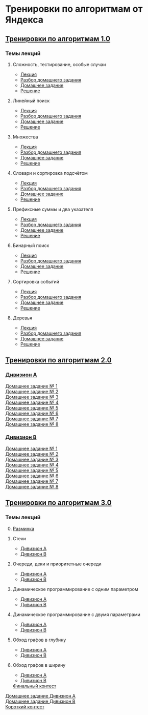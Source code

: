 # Тренировки по алгоритмам от Яндекса

## <a href="https://yandex.ru/yaintern/algorithm-training_1" data-smooth-scroll="true">Тренировки по алгоритмам 1.0</a>

### Темы лекций

1. Сложность, тестирование, особые случаи
    * <a href="https://www.youtube.com/watch?v=QLhqYNsPIVo">Лекция</a>
    * <a href="https://www.youtube.com/watch?v=mdJdB7On4AM">Разбор домашнего задания</a>
    * <a href="https://contest.yandex.ru/contest/27393/enter/">Домашнее задание</a>
    * <a href="https://github.com/IgrMd/yandex-algos-training/tree/main/Тренировки%20по%20алгоритмам%201.0/Лекция%201.%20«Сложность%2C%20тестирование%2C%20особые%20случаи»">
        Решение</a>

2. Линейный поиск
    * <a href="https://www.youtube.com/watch?v=SKwB41FrGgU">Лекция</a>
    * <a href="https://www.youtube.com/watch?v=mdJdB7On4AM">Разбор домашнего задания</a>
    * <a href="https://contest.yandex.ru/contest/27472/enter/">Домашнее задание</a>
    * <a href="https://github.com/IgrMd/yandex-algos-training/tree/main/Тренировки%20по%20алгоритмам%201.0/Лекция%202.%20«Линейный%20поиск»">
        Решение</a>

3. Множества
    * <a href="https://www.youtube.com/watch?v=PUpmV2ieIHA">Лекция</a>
    * <a href="https://www.youtube.com/watch?v=J2C6rDqe8mQ">Разбор домашнего задания</a>
    * <a href="https://contest.yandex.ru/contest/27663/enter/">Домашнее задание</a>
    * <a href="https://github.com/IgrMd/yandex-algos-training/tree/main/Тренировки%20по%20алгоритмам%201.0/Лекция%203.%20«Множества»">
        Решение</a>

4. Словари и сортировка подсчётом
    * <a href="https://www.youtube.com/watch?v=Nb5mW1yWVSs">Лекция</a>
    * <a href="https://www.youtube.com/watch?v=J2C6rDqe8mQ">Разбор домашнего задания</a>
    * <a href="https://contest.yandex.ru/contest/27665/enter/">Домашнее задание</a>
    * <a href="https://github.com/IgrMd/yandex-algos-training/tree/main/Тренировки%20по%20алгоритмам%201.0/Лекция%204.%20«Словари%20и%20сортировка%20подсчётом»">
        Решение</a>

5. Префиксные суммы и два указателя
    * <a href="https://www.youtube.com/watch?v=de28y8Dcvkg">Лекция</a>
    * <a href="https://www.youtube.com/watch?v=fqsuy5rwZhk">Разбор домашнего задания</a>
    * <a href="https://contest.yandex.ru/contest/27794/enter/">Домашнее задание</a>
    * <a href="https://github.com/IgrMd/yandex-algos-training/tree/main/Тренировки%20по%20алгоритмам%201.0/Лекция%205.%20«Префиксные%20суммы%20и%20два%20указателя»">
        Решение</a>

6. Бинарный поиск
    * <a href="https://www.youtube.com/watch?v=YENpZexHfuk">Лекция</a>
    * <a href="https://www.youtube.com/watch?v=fqsuy5rwZhk">Разбор домашнего задания</a>
    * <a href="https://contest.yandex.ru/contest/27844/enter/">Домашнее задание</a>
    * <a href="https://github.com/IgrMd/yandex-algos-training/tree/main/Тренировки%20по%20алгоритмам%201.0/Лекция%206.%20«Бинарный%20поиск»">
        Решение</a>

7. Сортировка событий
    * <a href="https://www.youtube.com/watch?v=hGixDBO-p6Q">Лекция</a>
    * <a href="https://www.youtube.com/watch?v=5lfkBD4dnGM">Разбор домашнего задания</a>
    * <a href="https://contest.yandex.ru/contest/27883/enter/">Домашнее задание</a>
    * <a href="https://github.com/IgrMd/yandex-algos-training/tree/main/Тренировки%20по%20алгоритмам%201.0/Лекция%207.%20«Сортировка%20событий»">
        Решение</a>

8. Деревья
    * <a href="https://www.youtube.com/watch?v=lEJzqHgyels">Лекция</a>
    * <a href="https://www.youtube.com/watch?v=5lfkBD4dnGM">Разбор домашнего задания</a>
    * <a href="https://contest.yandex.ru/contest/28069/enter/">Домашнее задание</a>
    * <a href="https://github.com/IgrMd/yandex-algos-training/tree/main/Тренировки%20по%20алгоритмам%201.0/Лекция%208.%20«Деревья»">
        Решение</a>

## <a href="https://yandex.ru/yaintern/algorithm-training_2#schedule" data-smooth-scroll="true">Тренировки по алгоритмам 2.0</a>

### <a href="https://github.com/IgrMd/yandex-algos-training/tree/main/Тренировки%20по%20алгоритмам%202.0/Дивизион%20A" data-smooth-scroll="true">Дивизион A</a>

<a href="https://contest.yandex.ru/contest/28724/enter/" data-smooth-scroll="true">Домашнее задание № 1</a>  
<a href="https://contest.yandex.ru/contest/28736/enter/" data-smooth-scroll="true">Домашнее задание № 2</a>  
<a href="https://contest.yandex.ru/contest/28963/enter/" data-smooth-scroll="true">Домашнее задание № 3</a>  
<a href="" data-smooth-scroll="true">Домашнее задание № 4</a>  
<a href="" data-smooth-scroll="true">Домашнее задание № 5</a>  
<a href="" data-smooth-scroll="true">Домашнее задание № 6</a>  
<a href="" data-smooth-scroll="true">Домашнее задание № 7</a>  
<a href="" data-smooth-scroll="true">Домашнее задание № 8</a>

### <a href="https://github.com/IgrMd/yandex-algos-training/tree/main/Тренировки%20по%20алгоритмам%202.0/Дивизион%20B" data-smooth-scroll="true">Дивизион B</a>

<a href="https://contest.yandex.ru/contest/28730/enter/" data-smooth-scroll="true">Домашнее задание № 1</a>  
<a href="https://contest.yandex.ru/contest/28738/enter/" data-smooth-scroll="true">Домашнее задание № 2</a>  
<a href="https://contest.yandex.ru/contest/28964/enter/" data-smooth-scroll="true">Домашнее задание № 3</a>  
<a href="" data-smooth-scroll="true">Домашнее задание № 4</a>  
<a href="" data-smooth-scroll="true">Домашнее задание № 5</a>  
<a href="" data-smooth-scroll="true">Домашнее задание № 6</a>  
<a href="" data-smooth-scroll="true">Домашнее задание № 7</a>  
<a href="" data-smooth-scroll="true">Домашнее задание № 8</a>

## <a href="https://yandex.ru/yaintern/algorithm-training" data-smooth-scroll="true">Тренировки по алгоритмам 3.0</a>

### Темы лекций

0. <a href="https://github.com/IgrMd/yandex-algos-training/tree/main/Тренировки%20по%20алгоритмам%203.0/Тема%200.%20Разминка" data-smooth-scroll="true">
   Разминка</a>
1. Стеки
    * <a href="https://github.com/IgrMd/yandex-algos-training/tree/main/Тренировки%20по%20алгоритмам%203.0/Дивизион%20A/Тема%201.%20Стеки" data-smooth-scroll="true">
      Дивизион A</a>
    * <a href="https://github.com/IgrMd/yandex-algos-training/tree/main/Тренировки%20по%20алгоритмам%203.0/Дивизион%20B/Тема%201.%20Стеки" data-smooth-scroll="true">
      Дивизион B</a>
2. Очереди, деки и приоритетные очереди
    * <a href="https://github.com/IgrMd/yandex-algos-training/tree/main/Тренировки%20по%20алгоритмам%203.0/Дивизион%20A/Тема%202.%20Очереди%2C%20деки%20и%20приоритетные%20очереди" data-smooth-scroll="true">
      Дивизион A</a>
    * <a href="https://github.com/IgrMd/yandex-algos-training/tree/main/Тренировки%20по%20алгоритмам%203.0/Дивизион%20B/Тема%202.%20Очереди%2C%20деки%20и%20приоритетные%20очереди" data-smooth-scroll="true">
      Дивизион B</a>
3. Динамическое программирование с одним параметром
    * <a href="https://github.com/IgrMd/yandex-algos-training/tree/main/Тренировки%20по%20алгоритмам%203.0/Дивизион%20A/Тема%203.%20Динамическое%20программирование%20с%20одним%20параметром" data-smooth-scroll="true">
      Дивизион A</a>
    * <a href="https://github.com/IgrMd/yandex-algos-training/tree/main/Тренировки%20по%20алгоритмам%203.0/Дивизион%20B/Тема%203.%20Динамическое%20программирование%20с%20одним%20параметром" data-smooth-scroll="true">
      Дивизион B</a>
4. Динамическое программирование с двумя параметрами
    * <a href="https://github.com/IgrMd/yandex-algos-training/tree/main/Тренировки%20по%20алгоритмам%203.0/Дивизион%20A/Тема%204.%20Динамическое%20программирование%20с%20двумя%20параметрами" data-smooth-scroll="true">
      Дивизион A</a>
    * <a href="https://github.com/IgrMd/yandex-algos-training/tree/main/Тренировки%20по%20алгоритмам%203.0/Дивизион%20B/Тема%204.%20Динамическое%20программирование%20с%20двумя%20параметрами" data-smooth-scroll="true">
      Дивизион B</a>
5. Обход графов в глубину
    * <a href="https://github.com/IgrMd/yandex-algos-training/tree/main/Тренировки%20по%20алгоритмам%203.0/Дивизион%20A/Тема%205.%20Обход%20графов%20в%20глубину" data-smooth-scroll="true">
      Дивизион A</a>
    * <a href="https://github.com/IgrMd/yandex-algos-training/tree/main/Тренировки%20по%20алгоритмам%203.0/Дивизион%20B/Тема%205.%20Обход%20графов%20в%20глубину" data-smooth-scroll="true">
      Дивизион B</a>
6. Обход графов в ширину
    * <a href="https://github.com/IgrMd/yandex-algos-training/tree/main/Тренировки%20по%20алгоритмам%203.0/Дивизион%20A/Тема%206.%20Обход%20графов%20в%20ширину" data-smooth-scroll="true">
      Дивизион A</a>
    * <a href="https://github.com/IgrMd/yandex-algos-training/tree/main/Тренировки%20по%20алгоритмам%203.0/Дивизион%20B/Тема%206.%20Обход%20графов%20в%20ширину" data-smooth-scroll="true">
      Дивизион B</a>

   <a href="https://github.com/IgrMd/yandex-algos-training/tree/main/Тренировки%20по%20алгоритмам%203.0/Финальный%20контест" data-smooth-scroll="true">
   Финальный контест</a>

<a href="https://contest.yandex.ru/contest/45469" data-smooth-scroll="true">Домашнее задание Дивизион А</a>  
<a href="https://contest.yandex.ru/contest/45468" data-smooth-scroll="true">Домашнее задание Дивизион B</a>  
<a href="https://contest.yandex.ru/contest/46304" data-smooth-scroll="true">Короткий контест</a>  
